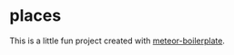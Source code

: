 # places

This is a little fun project created with [meteor-boilerplate](https://github.com/matteodem/meteor-boilerplate).
